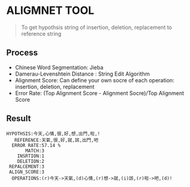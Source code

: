 # ALIGMNET TOOL

> To get hypothsis string of insertion, deletion, replacement to reference string

## Process
- Chinese Word Segmentation: Jieba
- Damerau-Levenshtein Distance : String Edit Algorithm
- Alignment Score: Can define your own socre of each operation: insertion, deletion, replacement
- Error Rate: (Top Alignment Score - Alignment Socre)/Top Alignment Score

## Result
```
HYPOTHSIS:今天,心情,很,好,想,出門,啦,!
   REFERENCE:天氣,很,好,就,該,出門,吧
  ERROR RATE:57.14 %
       MATCH:3
    INSRTION:1
    DELETION:2
 REPALCEMENT:3
 ALIGN_SCORE:3
  OPERATIONS:(r)今天->天氣,(d)心情,(r)想->就,(i)該,(r)啦->吧,(d)!
```
